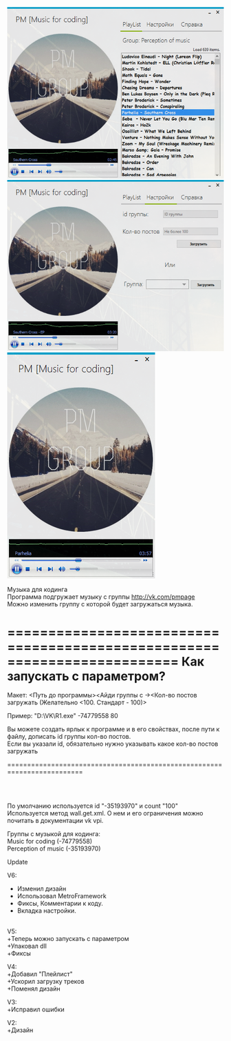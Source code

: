 <img src='p1.PNG'>
<img src='p2.PNG'>
<img src='p3.PNG'>

Музыка для кодинга</br>
Программа подгружает музыку с группы http://vk.com/pmpage </br>
Можно изменить группу с которой будет загружаться музыка.</br>

=========================================================================
Как запускать с параметром?
===
Макет: <Путь до программы><Айди группы с -><Кол-во постов загружать (Желательно <100. Стандарт - 100)>

Пример: "D:\VK\R1.exe" -74779558 80

Вы можете создать ярлык к программе и в его свойствах, после пути к файлу, дописать id группы кол-во постов. </br>
Если вы указали id, обязательно нужно указывать какое кол-во постов загружать

=========================================================================

</br>
</br>

По умолчанию используется id "-35193970" и count "100" </br>
Используется метод wall.get.xml. О нем и его ограничения можно почитать в документации vk vpi. </br>

Группы с музыкой для кодинга: </br>
Music for coding (-74779558) </br>
Perception of music (-35193970)






Update

V6:</br>
+ Изменил дизайн</br>
+ Использовал MetroFramework
+ Фиксы, Комментарии к коду.</br>
+ Вкладка настройки. </br>

</br>
V5:</br>
+Теперь можно запускать с параметром</br>
+Упаковал dll</br>
+Фиксы</br>

V4:</br>
+Добавил "Плейлист"</br>
+Ускорил загрузку треков</br>
+Поменял дизайн</br>

V3:</br>
+Исправил ошибки</br>

V2:</br>
+Дизайн</br>